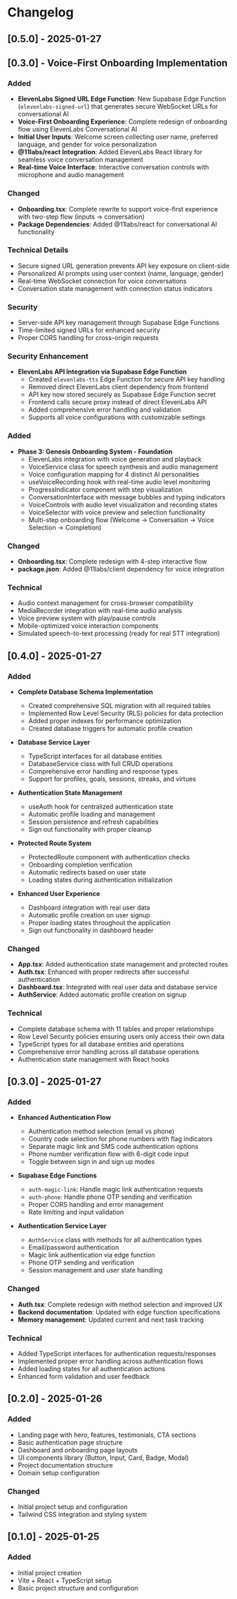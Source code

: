# Changelog
## [0.5.0] - 2025-01-27
## [0.3.0] - Voice-First Onboarding Implementation

### Added
- **ElevenLabs Signed URL Edge Function**: New Supabase Edge Function (`elevenlabs-signed-url`) that generates secure WebSocket URLs for conversational AI
- **Voice-First Onboarding Experience**: Complete redesign of onboarding flow using ElevenLabs Conversational AI
- **Initial User Inputs**: Welcome screen collecting user name, preferred language, and gender for voice personalization
- **@11labs/react Integration**: Added ElevenLabs React library for seamless voice conversation management
- **Real-time Voice Interface**: Interactive conversation controls with microphone and audio management

### Changed
- **Onboarding.tsx**: Complete rewrite to support voice-first experience with two-step flow (inputs → conversation)
- **Package Dependencies**: Added @11labs/react for conversational AI functionality

### Technical Details
- Secure signed URL generation prevents API key exposure on client-side
- Personalized AI prompts using user context (name, language, gender)
- Real-time WebSocket connection for voice conversations
- Conversation state management with connection status indicators

### Security
- Server-side API key management through Supabase Edge Functions
- Time-limited signed URLs for enhanced security
- Proper CORS handling for cross-origin requests


### Security Enhancement
- **ElevenLabs API Integration via Supabase Edge Function**
  - Created `elevenlabs-tts` Edge Function for secure API key handling
  - Removed direct ElevenLabs client dependency from frontend
  - API key now stored securely as Supabase Edge Function secret
  - Frontend calls secure proxy instead of direct ElevenLabs API
  - Added comprehensive error handling and validation
  - Supports all voice configurations with customizable settings

### Added
- **Phase 3: Genesis Onboarding System - Foundation**
  - ElevenLabs integration with voice generation and playback
  - VoiceService class for speech synthesis and audio management
  - Voice configuration mapping for 4 distinct AI personalities
  - useVoiceRecording hook with real-time audio level monitoring
  - ProgressIndicator component with step visualization
  - ConversationInterface with message bubbles and typing indicators
  - VoiceControls with audio level visualization and recording states
  - VoiceSelector with voice preview and selection functionality
  - Multi-step onboarding flow (Welcome → Conversation → Voice Selection → Completion)

### Changed
- **Onboarding.tsx**: Complete redesign with 4-step interactive flow
- **package.json**: Added @11labs/client dependency for voice integration

### Technical
- Audio context management for cross-browser compatibility
- MediaRecorder integration with real-time audio analysis
- Voice preview system with play/pause controls
- Mobile-optimized voice interaction components
- Simulated speech-to-text processing (ready for real STT integration)

## [0.4.0] - 2025-01-27

### Added
- **Complete Database Schema Implementation**
  - Created comprehensive SQL migration with all required tables
  - Implemented Row Level Security (RLS) policies for data protection
  - Added proper indexes for performance optimization
  - Created database triggers for automatic profile creation

- **Database Service Layer**
  - TypeScript interfaces for all database entities
  - DatabaseService class with full CRUD operations
  - Comprehensive error handling and response types
  - Support for profiles, goals, sessions, streaks, and virtues

- **Authentication State Management**
  - useAuth hook for centralized authentication state
  - Automatic profile loading and management
  - Session persistence and refresh capabilities
  - Sign out functionality with proper cleanup

- **Protected Route System**
  - ProtectedRoute component with authentication checks
  - Onboarding completion verification
  - Automatic redirects based on user state
  - Loading states during authentication initialization

- **Enhanced User Experience**
  - Dashboard integration with real user data
  - Automatic profile creation on user signup
  - Proper loading states throughout the application
  - Sign out functionality in dashboard header

### Changed
- **App.tsx**: Added authentication state management and protected routes
- **Auth.tsx**: Enhanced with proper redirects after successful authentication
- **Dashboard.tsx**: Integrated with real user data and database service
- **AuthService**: Added automatic profile creation on signup

### Technical
- Complete database schema with 11 tables and proper relationships
- Row Level Security policies ensuring users only access their own data
- TypeScript types for all database entities and operations
- Comprehensive error handling across all database operations
- Authentication state management with React hooks

## [0.3.0] - 2025-01-27

### Added
- **Enhanced Authentication Flow**
  - Authentication method selection (email vs phone)
  - Country code selection for phone numbers with flag indicators
  - Separate magic link and SMS code authentication options
  - Phone number verification flow with 6-digit code input
  - Toggle between sign in and sign up modes

- **Supabase Edge Functions**
  - `auth-magic-link`: Handle magic link authentication requests
  - `auth-phone`: Handle phone OTP sending and verification
  - Proper CORS handling and error management
  - Rate limiting and input validation

- **Authentication Service Layer**
  - `AuthService` class with methods for all authentication types
  - Email/password authentication
  - Magic link authentication via edge function
  - Phone OTP sending and verification
  - Session management and user state handling

### Changed
- **Auth.tsx**: Complete redesign with method selection and improved UX
- **Backend documentation**: Updated with edge function specifications
- **Memory management**: Updated current and next task tracking

### Technical
- Added TypeScript interfaces for authentication requests/responses
- Implemented proper error handling across authentication flows
- Added loading states for all authentication actions
- Enhanced form validation and user feedback

## [0.2.0] - 2025-01-26

### Added
- Landing page with hero, features, testimonials, CTA sections
- Basic authentication page structure
- Dashboard and onboarding page layouts
- UI components library (Button, Input, Card, Badge, Modal)
- Project documentation structure
- Domain setup configuration

### Changed
- Initial project setup and configuration
- Tailwind CSS integration and styling system

## [0.1.0] - 2025-01-25

### Added
- Initial project creation
- Vite + React + TypeScript setup
- Basic project structure and configuration